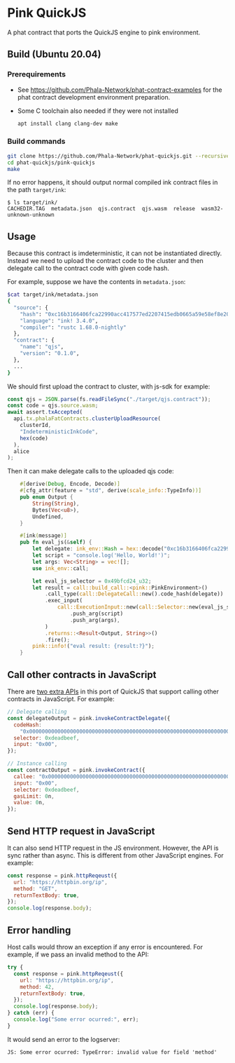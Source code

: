 # Pink QuickJS

A phat contract that ports the QuickJS engine to pink environment.

## Build (Ubuntu 20.04)

### Prerequirements

- See https://github.com/Phala-Network/phat-contract-examples for the phat contract development environment preparation.
- Some C toolchain also needed if they were not installed

  ```bash
  apt install clang clang-dev make
  ```

### Build commands

```bash
git clone https://github.com/Phala-Network/phat-quickjs.git --recursive
cd phat-quickjs/pink-quickjs
make
```

If no error happens, it should output normal compiled ink contract files in the path `target/ink`:

```
$ ls target/ink/
CACHEDIR.TAG  metadata.json  qjs.contract  qjs.wasm  release  wasm32-unknown-unknown
```

## Usage

Because this contract is imdeterministic, it can not be instantiated directly. Instead we need to upload the contract code to the cluster and then delegate call to the contract code with given code hash.

For example, suppose we have the contents in `metadata.json`:

```bash
$cat target/ink/metadata.json
{
  "source": {
    "hash": "0xc16b3166406fca22990acc417577ed2207415edb0665a59e58ef8e208713c279",
    "language": "ink! 3.4.0",
    "compiler": "rustc 1.68.0-nightly"
  },
  "contract": {
    "name": "qjs",
    "version": "0.1.0",
  },
  ...
}
```

We should first upload the contract to cluster, with js-sdk for example:

```javascript
const qjs = JSON.parse(fs.readFileSync("./target/qjs.contract"));
const code = qjs.source.wasm;
await assert.txAccepted(
  api.tx.phalaFatContracts.clusterUploadResource(
    clusterId,
    "IndeterministicInkCode",
    hex(code)
  ),
  alice
);
```

Then it can make delegate calls to the uploaded qjs code:

```rust
    #[derive(Debug, Encode, Decode)]
    #[cfg_attr(feature = "std", derive(scale_info::TypeInfo))]
    pub enum Output {
        String(String),
        Bytes(Vec<u8>),
        Undefined,
    }

    #[ink(message)]
    pub fn eval_js(&self) {
        let delegate: ink_env::Hash = hex::decode("0xc16b3166406fca22990acc417577ed2207415edb0665a59e58ef8e208713c279").try_into().unwrap();
        let script = "console.log('Hello, World!')";
        let args: Vec<String> = vec![];
        use ink_env::call;

        let eval_js_selector = 0x49bfcd24_u32;
        let result = call::build_call::<pink::PinkEnvironment>()
            .call_type(call::DelegateCall::new().code_hash(delegate))
            .exec_input(
                call::ExecutionInput::new(call::Selector::new(eval_js_selector.to_be_bytes()))
                    .push_arg(script)
                    .push_arg(args),
            )
            .returns::<Result<Output, String>>()
            .fire();
        pink::info!("eval result: {result:?}");
    }
```

## Call other contracts in JavaScript

There are [two extra APIs](./npm_package/pink-env/src/index.ts) in this port of QuickJS that support calling other contracts in JavaScript.
For example:

```js
// Delegate calling
const delegateOutput = pink.invokeContractDelegate({
  codeHash:
    "0x0000000000000000000000000000000000000000000000000000000000000000",
  selector: 0xdeadbeef,
  input: "0x00",
});

// Instance calling
const contractOutput = pink.invokeContract({
  callee: "0x0000000000000000000000000000000000000000000000000000000000000000",
  input: "0x00",
  selector: 0xdeadbeef,
  gasLimit: 0n,
  value: 0n,
});
```

## Send HTTP request in JavaScript

It can also send HTTP request in the JS environment. However, the API is sync rather than async. This is different from other JavaScript engines.
For example:

```js
const response = pink.httpReqeust({
  url: "https://httpbin.org/ip",
  method: "GET",
  returnTextBody: true,
});
console.log(response.body);
```

## Error handling
Host calls would throw an exception if any error is encountered.
For example, if we pass an invalid method to the API:
```js
try {
  const response = pink.httpReqeust({
    url: "https://httpbin.org/ip",
    method: 42,
    returnTextBody: true,
  });
  console.log(response.body);
} catch (err) {
  console.log("Some error ocurred:", err);
}
```
It would send an error to the logserver:
```
JS: Some error ocurred: TypeError: invalid value for field 'method'
```
